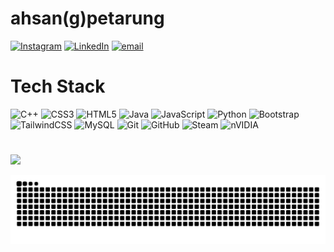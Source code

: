 # ahsan(g)petarung
[![Instagram](https://img.shields.io/badge/Instagram-%23E4405F.svg?logo=Instagram&logoColor=white)](https://instagram.com/a.ahzr) [![LinkedIn](https://img.shields.io/badge/LinkedIn-%230077B5.svg?logo=linkedin&logoColor=white)](https://linkedin.com/in/aahazr) [![email](https://img.shields.io/badge/Email-D14836?logo=gmail&logoColor=white)](mailto:andiahsanashuri@gmail.com) 

# Tech Stack
![C++](https://img.shields.io/badge/c++-%2300599C.svg?style=plastic&logo=c%2B%2B&logoColor=white) ![CSS3](https://img.shields.io/badge/css3-%231572B6.svg?style=plastic&logo=css3&logoColor=white) ![HTML5](https://img.shields.io/badge/html5-%23E34F26.svg?style=plastic&logo=html5&logoColor=white) ![Java](https://img.shields.io/badge/java-%23ED8B00.svg?style=plastic&logo=openjdk&logoColor=white) ![JavaScript](https://img.shields.io/badge/javascript-%23323330.svg?style=plastic&logo=javascript&logoColor=%23F7DF1E) ![Python](https://img.shields.io/badge/python-3670A0?style=plastic&logo=python&logoColor=ffdd54) ![Bootstrap](https://img.shields.io/badge/bootstrap-%238511FA.svg?style=plastic&logo=bootstrap&logoColor=white) ![TailwindCSS](https://img.shields.io/badge/tailwindcss-%2338B2AC.svg?style=plastic&logo=tailwind-css&logoColor=white) ![MySQL](https://img.shields.io/badge/mysql-4479A1.svg?style=plastic&logo=mysql&logoColor=white) ![Git](https://img.shields.io/badge/git-%23F05033.svg?style=plastic&logo=git&logoColor=white) ![GitHub](https://img.shields.io/badge/github-%23121011.svg?style=plastic&logo=github&logoColor=white) ![Steam](https://img.shields.io/badge/steam-%23000000.svg?style=plastic&logo=steam&logoColor=white) ![nVIDIA](https://img.shields.io/badge/nVIDIA-%2376B900.svg?style=plastic&logo=nVIDIA&logoColor=white)

#
![](https://github-profile-trophy.vercel.app/?username=aahzr&theme=radical&no-frame=false&no-bg=true&margin-w=3)

<picture>
  <source media="(prefers-color-scheme: dark)" srcset="https://raw.githubusercontent.com/aahzr/aahzr/output/github-snake-dark.svg" />
  <source media="(prefers-color-scheme: light)" srcset="https://raw.githubusercontent.com/aahzr/aahzr/output/github-snake.svg" />
  <img alt="github-snake" src="https://raw.githubusercontent.com/aahzr/aahzr/output/github-snake.svg" />
</picture>
